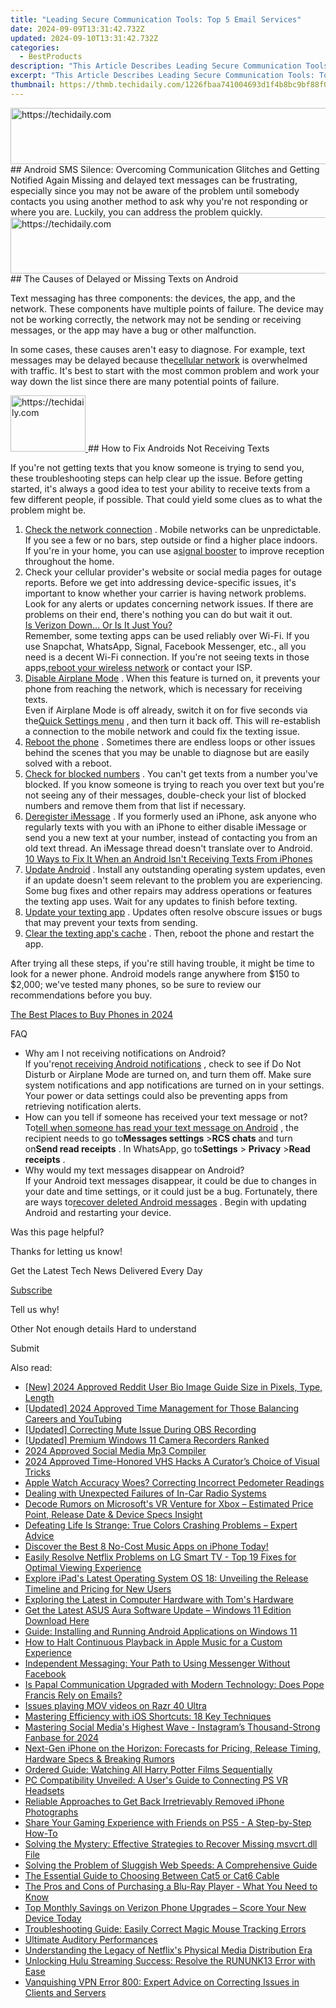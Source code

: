 ```yaml
---
title: "Leading Secure Communication Tools: Top 5 Email Services"
date: 2024-09-09T13:31:42.732Z
updated: 2024-09-10T13:31:42.732Z
categories:
  - BestProducts
description: "This Article Describes Leading Secure Communication Tools: Top 5 Email Services"
excerpt: "This Article Describes Leading Secure Communication Tools: Top 5 Email Services"
thumbnail: https://thmb.techidaily.com/1226fbaa741004693d1f4b8bc9bf88f0e71c8201ee5e911ba173ac8995ac7535.jpg
---
```


<!-- affiliate ads begin -->
<a href="https://ephamedtechinc.pxf.io/c/5597632/2136618/26400" target="_top" id="2136618">
  <img src="//a.impactradius-go.com/display-ad/26400-2136618" border="0" alt="https://techidaily.com" width="728" height="90"/>
</a>
<img height="0" width="0" src="https://ephamedtechinc.pxf.io/i/5597632/2136618/26400" style="position:absolute;visibility:hidden;" border="0" />
<!-- affiliate ads end -->
## Android SMS Silence: Overcoming Communication Glitches and Getting Notified Again
 Missing and delayed text messages can be frustrating, especially since you may not be aware of the problem until somebody contacts you using another method to ask why you're not responding or where you are. Luckily, you can address the problem quickly.

<!-- affiliate ads begin -->
<a href="https://appsumo.8odi.net/c/5597632/2123737/7443" target="_top" id="2123737">
  <img src="//a.impactradius-go.com/display-ad/7443-2123737" border="0" alt="https://techidaily.com" width="728" height="90"/>
</a>
<img height="0" width="0" src="https://appsumo.8odi.net/i/5597632/2123737/7443" style="position:absolute;visibility:hidden;" border="0" />
<!-- affiliate ads end -->
## The Causes of Delayed or Missing Texts on Android

 Text messaging has three components: the devices, the app, and the network. These components have multiple points of failure. The device may not be working correctly, the network may not be sending or receiving messages, or the app may have a bug or other malfunction.

 In some cases, these causes aren't easy to diagnose. For example, text messages may be delayed because the[cellular network](https://www.lifewire.com/how-does-a-mobile-network-work-2373338) is overwhelmed with traffic. It's best to start with the most common problem and work your way down the list since there are many potential points of failure.

<!-- affiliate ads begin -->
<a href="https://aligracehair.sjv.io/c/5597632/2135348/19272" target="_top" id="2135348">
  <img src="//a.impactradius-go.com/display-ad/19272-2135348" border="0" alt="https://techidaily.com" width="120" height="90"/>
</a>
<img height="0" width="0" src="https://aligracehair.sjv.io/i/5597632/2135348/19272" style="position:absolute;visibility:hidden;" border="0" />
<!-- affiliate ads end -->
## How to Fix Androids Not Receiving Texts

 If you're not getting texts that you know someone is trying to send you, these troubleshooting steps can help clear up the issue. Before getting started, it's always a good idea to test your ability to receive texts from a few different people, if possible. That could yield some clues as to what the problem might be.

1. [Check the network connection](https://www.lifewire.com/check-network-connection-status-of-wireless-devices-818268) . Mobile networks can be unpredictable. If you see a few or no bars, step outside or find a higher place indoors. If you're in your home, you can use a[signal booster](https://www.lifewire.com/cell-phone-signal-boosters-4148146) to improve reception throughout the home.
2. Check your cellular provider's website or social media pages for outage reports. Before we get into addressing device-specific issues, it's important to know whether your carrier is having network problems.  
 Look for any alerts or updates concerning network issues. If there are problems on their end, there's nothing you can do but wait it out.  
[Is Verizon Down... Or Is It Just You?](https://www.lifewire.com/is-verizon-down-or-is-it-just-you-5069423)  
 Remember, some texting apps can be used reliably over Wi-Fi. If you use Snapchat, WhatsApp, Signal, Facebook Messenger, etc., all you need is a decent Wi-Fi connection. If you're not seeing texts in those apps,[reboot your wireless network](https://www.lifewire.com/how-to-properly-restart-a-router-modem-2624570) or contact your ISP.
3. [Disable Airplane Mode](https://www.lifewire.com/turn-airplane-mode-on-or-off-on-android-5212172) . When this feature is turned on, it prevents your phone from reaching the network, which is necessary for receiving texts.  
 Even if Airplane Mode is off already, switch it on for five seconds via the[Quick Settings menu](https://www.lifewire.com/quick-settings-menu-android-4121299) , and then turn it back off. This will re-establish a connection to the mobile network and could fix the texting issue.
4. [Reboot the phone](https://www.lifewire.com/reboot-android-smartphone-or-tablet-4127180) . Sometimes there are endless loops or other issues behind the scenes that you may be unable to diagnose but are easily solved with a reboot.
5. [Check for blocked numbers](https://www.lifewire.com/how-to-unblock-a-number-android-phone-4161082) . You can't get texts from a number you've blocked. If you know someone is trying to reach you over text but you're not seeing any of their messages, double-check your list of blocked numbers and remove them from that list if necessary.
6. [Deregister iMessage](https://www.lifewire.com/fix-the-imessage-android-bug-with-this-free-tool-1999583) . If you formerly used an iPhone, ask anyone who regularly texts with you with an iPhone to either disable iMessage or send you a new text at your number, instead of contacting you from an old text thread. An iMessage thread doesn't translate over to Android.  
[10 Ways to Fix It When an Android Isn't Receiving Texts From iPhones](https://www.lifewire.com/fix-android-not-receiving-texts-from-iphone-7105489)
7. [Update Android](https://www.lifewire.com/update-your-android-os-121662) . Install any outstanding operating system updates, even if an update doesn't seem relevant to the problem you are experiencing. Some bug fixes and other repairs may address operations or features the texting app uses. Wait for any updates to finish before texting.
8. [Update your texting app](https://www.lifewire.com/update-apps-on-android-7106106) . Updates often resolve obscure issues or bugs that may prevent your texts from sending.
9. [Clear the texting app's cache](https://www.lifewire.com/clear-cache-android-4157780) . Then, reboot the phone and restart the app.

 After trying all these steps, if you're still having trouble, it might be time to look for a newer phone. Android models range anywhere from $150 to $2,000; we've tested many phones, so be sure to review our recommendations before you buy.  

[The Best Places to Buy Phones in 2024](https://www.lifewire.com/best-places-to-buy-cell-phones-580000)

 FAQ

* Why am I not receiving notifications on Android?  
 If you're[not receiving Android notifications](https://www.lifewire.com/how-to-fix-it-when-notifications-are-not-showing-up-on-android-5191032) , check to see if Do Not Disturb or Airplane Mode are turned on, and turn them off. Make sure system notifications and app notifications are turned on in your settings. Your power or data settings could also be preventing apps from retrieving notification alerts.
* How can you tell if someone has received your text message or not?  
 To[tell when someone has read your text message on Android](https://www.lifewire.com/read-my-text-message-4148206) , the recipient needs to go to**Messages settings** \>**RCS chats** and turn on**Send read receipts** . In WhatsApp, go to**Settings** \> **Privacy** \>**Read receipts** .
* Why would my text messages disappear on Android?  
 If your Android text messages disappear, it could be due to changes in your date and time settings, or it could just be a bug. Fortunately, there are ways to[recover deleted Android messages](https://www.lifewire.com/recover-deleted-texts-on-android-4174108) . Begin with updating Android and restarting your device.

Was this page helpful?

Thanks for letting us know!

 Get the Latest Tech News Delivered Every Day

[Subscribe](https://www.lifewire.com/#)

Tell us why!

 Other  Not enough details  Hard to understand

 Submit

<ins class="adsbygoogle"
     style="display:block"
     data-ad-format="autorelaxed"
     data-ad-client="ca-pub-7571918770474297"
     data-ad-slot="1223367746"></ins>



<ins class="adsbygoogle"
     style="display:block"
     data-ad-client="ca-pub-7571918770474297"
     data-ad-slot="8358498916"
     data-ad-format="auto"
     data-full-width-responsive="true"></ins>

<span class="atpl-alsoreadstyle">Also read:</span>
<div><ul>
<li><a href="https://facebook-clips.techidaily.com/new-2024-approved-reddit-user-bio-image-guide-size-in-pixels-type-length/"><u>[New] 2024 Approved Reddit User Bio Image Guide Size in Pixels, Type, Length</u></a></li>
<li><a href="https://youtube-blog.techidaily.com/ed-2024-approved-time-management-for-those-balancing-careers-and-youtubing/"><u>[Updated] 2024 Approved Time Management for Those Balancing Careers and YouTubing</u></a></li>
<li><a href="https://remote-screen-capture.techidaily.com/updated-correcting-mute-issue-during-obs-recording/"><u>[Updated] Correcting Mute Issue During OBS Recording</u></a></li>
<li><a href="https://screen-recording.techidaily.com/updated-premium-windows-11-camera-recorders-ranked/"><u>[Updated] Premium Windows 11 Camera Recorders Ranked</u></a></li>
<li><a href="https://facebook-video-recording.techidaily.com/2024-approved-social-media-mp3-compiler/"><u>2024 Approved Social Media Mp3 Compiler</u></a></li>
<li><a href="https://some-approaches.techidaily.com/2024-approved-time-honored-vhs-hacks-a-curators-choice-of-visual-tricks/"><u>2024 Approved Time-Honored VHS Hacks A Curator’s Choice of Visual Tricks</u></a></li>
<li><a href="https://technical-tips.techidaily.com/apple-watch-accuracy-woes-correcting-incorrect-pedometer-readings/"><u>Apple Watch Accuracy Woes? Correcting Incorrect Pedometer Readings</u></a></li>
<li><a href="https://technical-tips.techidaily.com/dealing-with-unexpected-failures-of-in-car-radio-systems/"><u>Dealing with Unexpected Failures of In-Car Radio Systems</u></a></li>
<li><a href="https://technical-tips.techidaily.com/decode-rumors-on-microsofts-vr-venture-for-xbox-estimated-price-point-release-date-and-device-specs-insight/"><u>Decode Rumors on Microsoft's VR Venture for Xbox – Estimated Price Point, Release Date & Device Specs Insight</u></a></li>
<li><a href="https://android-location-track.techidaily.com/defeating-life-is-strange-true-colors-crashing-problems-expert-advice/"><u>Defeating Life Is Strange: True Colors Crashing Problems – Expert Advice</u></a></li>
<li><a href="https://technical-tips.techidaily.com/1722888350275-discover-the-best-8-no-cost-music-apps-on-iphone-today/"><u>Discover the Best 8 No-Cost Music Apps on iPhone Today!</u></a></li>
<li><a href="https://technical-tips.techidaily.com/easily-resolve-netflix-problems-on-lg-smart-tv-top-19-fixes-for-optimal-viewing-experience/"><u>Easily Resolve Netflix Problems on LG Smart TV - Top 19 Fixes for Optimal Viewing Experience</u></a></li>
<li><a href="https://technical-tips.techidaily.com/explore-ipads-latest-operating-system-os-18-unveiling-the-release-timeline-and-pricing-for-new-users/"><u>Explore iPad's Latest Operating System OS 18: Unveiling the Release Timeline and Pricing for New Users</u></a></li>
<li><a href="https://technical-tips.techidaily.com/exploring-the-latest-in-computer-hardware-with-toms-hardware/"><u>Exploring the Latest in Computer Hardware with Tom's Hardware</u></a></li>
<li><a href="https://tech-renaissance.techidaily.com/1723808226860-get-the-latest-asus-aura-software-update-windows-11-edition-download-here/"><u>Get the Latest ASUS Aura Software Update – Windows 11 Edition Download Here</u></a></li>
<li><a href="https://technical-tips.techidaily.com/guide-installing-and-running-android-applications-on-windows-11/"><u>Guide: Installing and Running Android Applications on Windows 11</u></a></li>
<li><a href="https://technical-tips.techidaily.com/how-to-halt-continuous-playback-in-apple-music-for-a-custom-experience/"><u>How to Halt Continuous Playback in Apple Music for a Custom Experience</u></a></li>
<li><a href="https://technical-tips.techidaily.com/independent-messaging-your-path-to-using-messenger-without-facebook/"><u>Independent Messaging: Your Path to Using Messenger Without Facebook</u></a></li>
<li><a href="https://technical-tips.techidaily.com/is-papal-communication-upgraded-with-modern-technology-does-pope-francis-rely-on-emails/"><u>Is Papal Communication Upgraded with Modern Technology: Does Pope Francis Rely on Emails?</u></a></li>
<li><a href="https://review-topics.techidaily.com/issues-playing-mov-videos-on-razr-40-ultra-by-aiseesoft-video-converter-play-mov-on-android/"><u>Issues playing MOV videos on Razr 40 Ultra</u></a></li>
<li><a href="https://technical-tips.techidaily.com/mastering-efficiency-with-ios-shortcuts-18-key-techniques/"><u>Mastering Efficiency with iOS Shortcuts: 18 Key Techniques</u></a></li>
<li><a href="https://instagram-video-recordings.techidaily.com/mastering-social-medias-highest-wave-instagrams-thousand-strong-fanbase-for-2024/"><u>Mastering Social Media's Highest Wave - Instagram’s Thousand-Strong Fanbase for 2024</u></a></li>
<li><a href="https://technical-tips.techidaily.com/next-gen-iphone-on-the-horizon-forecasts-for-pricing-release-timing-hardware-specs-and-breaking-rumors/"><u>Next-Gen iPhone on the Horizon: Forecasts for Pricing, Release Timing, Hardware Specs & Breaking Rumors</u></a></li>
<li><a href="https://technical-tips.techidaily.com/ordered-guide-watching-all-harry-potter-films-sequentially/"><u>Ordered Guide: Watching All Harry Potter Films Sequentially</u></a></li>
<li><a href="https://technical-tips.techidaily.com/pc-compatibility-unveiled-a-users-guide-to-connecting-ps-vr-headsets/"><u>PC Compatibility Unveiled: A User's Guide to Connecting PS VR Headsets</u></a></li>
<li><a href="https://data-safeguard.techidaily.com/reliable-approaches-to-get-back-irretrievably-removed-iphone-photographs/"><u>Reliable Approaches to Get Back Irretrievably Removed iPhone Photographs</u></a></li>
<li><a href="https://technical-tips.techidaily.com/share-your-gaming-experience-with-friends-on-ps5-a-step-by-step-how-to/"><u>Share Your Gaming Experience with Friends on PS5 - A Step-by-Step How-To</u></a></li>
<li><a href="https://technical-tips.techidaily.com/solving-the-mystery-effective-strategies-to-recover-missing-msvcrtdll-file/"><u>Solving the Mystery: Effective Strategies to Recover Missing msvcrt.dll File</u></a></li>
<li><a href="https://technical-tips.techidaily.com/solving-the-problem-of-sluggish-web-speeds-a-comprehensive-guide/"><u>Solving the Problem of Sluggish Web Speeds: A Comprehensive Guide</u></a></li>
<li><a href="https://technical-tips.techidaily.com/the-essential-guide-to-choosing-between-cat5-or-cat6-cable/"><u>The Essential Guide to Choosing Between Cat5 or Cat6 Cable</u></a></li>
<li><a href="https://technical-tips.techidaily.com/the-pros-and-cons-of-purchasing-a-blu-ray-player-what-you-need-to-know/"><u>The Pros and Cons of Purchasing a Blu-Ray Player - What You Need to Know</u></a></li>
<li><a href="https://technical-tips.techidaily.com/1722890272697-top-monthly-savings-on-verizon-phone-upgrades-score-your-new-device-today/"><u>Top Monthly Savings on Verizon Phone Upgrades – Score Your New Device Today</u></a></li>
<li><a href="https://technical-tips.techidaily.com/troubleshooting-guide-easily-correct-magic-mouse-tracking-errors/"><u>Troubleshooting Guide: Easily Correct Magic Mouse Tracking Errors</u></a></li>
<li><a href="https://extra-information.techidaily.com/ultimate-auditory-performances/"><u>Ultimate Auditory Performances</u></a></li>
<li><a href="https://technical-tips.techidaily.com/understanding-the-legacy-of-netflixs-physical-media-distribution-era/"><u>Understanding the Legacy of Netflix's Physical Media Distribution Era</u></a></li>
<li><a href="https://technical-tips.techidaily.com/unlocking-hulu-streaming-success-resolve-the-rununk13-error-with-ease/"><u>Unlocking Hulu Streaming Success: Resolve the RUNUNK13 Error with Ease</u></a></li>
<li><a href="https://technical-tips.techidaily.com/vanquishing-vpn-error-800-expert-advice-on-correcting-issues-in-clients-and-servers/"><u>Vanquishing VPN Error 800: Expert Advice on Correcting Issues in Clients and Servers</u></a></li>
</ul></div>
